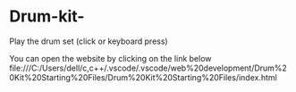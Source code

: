 # Drum-kit-
Play the drum set (click or keyboard press)

You can open the website by clicking on the link below 
file:///C:/Users/dell/c,c++/.vscode/.vscode/web%20development/Drum%20Kit%20Starting%20Files/Drum%20Kit%20Starting%20Files/index.html
